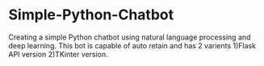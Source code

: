 # Simple-Python-Chatbot

Creating a simple Python chatbot using natural language processing and deep learning.
This bot is capable of auto retain and has 2 varients 1)Flask API version 2)TKinter version.
